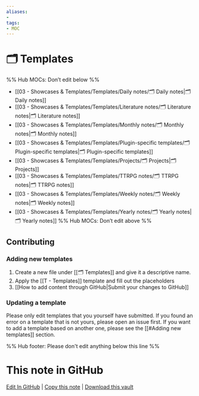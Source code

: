 ```yaml
---
aliases:
- 
tags: 
- MOC
---
```


# 🗂️ Templates

%% Hub MOCs: Don’t edit below  %%
-  [[03 - Showcases & Templates/Templates/Daily notes/🗂️ Daily notes|🗂️ Daily notes]]
-  [[03 - Showcases & Templates/Templates/Literature notes/🗂️ Literature notes|🗂️ Literature notes]]
-  [[03 - Showcases & Templates/Templates/Monthly notes/🗂️ Monthly notes|🗂️ Monthly notes]]
-  [[03 - Showcases & Templates/Templates/Plugin-specific templates/🗂️ Plugin-specific templates|🗂️ Plugin-specific templates]]
-  [[03 - Showcases & Templates/Templates/Projects/🗂️ Projects|🗂️ Projects]]
-  [[03 - Showcases & Templates/Templates/TTRPG notes/🗂️ TTRPG notes|🗂️ TTRPG notes]]
-  [[03 - Showcases & Templates/Templates/Weekly notes/🗂️ Weekly notes|🗂️ Weekly notes]]
-  [[03 - Showcases & Templates/Templates/Yearly notes/🗂️ Yearly notes|🗂️ Yearly notes]]
%% Hub MOCs: Don’t edit above  %%


## Contributing

### Adding new templates

1. Create a new file under [[🗂️ Templates]] and give it a descriptive name.
2. Apply the [[T - Templates]] template and fill out the placeholders
3. [[How to add content through GitHub|Submit your changes to GitHub]]

### Updating a template

Please only edit templates that you yourself have submitted. If you found an error on a template that is not yours, please open an issue first.
If you want to add a template based on another one, please see the [[#Adding new templates]] section.

%% Hub footer: Please don't edit anything below this line %%

# This note in GitHub

<span class="git-footer">[Edit In GitHub](https://github.dev/obsidian-community/obsidian-hub/blob/main/03%20-%20Showcases%20%26%20Templates/Templates/%F0%9F%97%82%EF%B8%8F%20Templates.md "git-hub-edit-note") | [Copy this note](https://raw.githubusercontent.com/obsidian-community/obsidian-hub/main/03%20-%20Showcases%20%26%20Templates/Templates/%F0%9F%97%82%EF%B8%8F%20Templates.md "git-hub-copy-note") | [Download this vault](https://github.com/obsidian-community/obsidian-hub/archive/refs/heads/main.zip "git-hub-download-vault") </span>